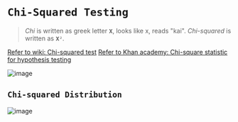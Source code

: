 # `Chi-Squared Testing`
> _Chi_ is written as greek letter `𝐗`, looks like x, reads "kai".
_Chi-squared_ is written as `𝐗²`.

[Refer to wiki: Chi-squared test](https://www.wikiwand.com/en/Chi-squared_test)
[Refer to Khan academy: Chi-square statistic for hypothesis testing](https://www.khanacademy.org/math/ap-statistics/chi-square-tests/modal/v/chi-square-statistic)

![image](https://user-images.githubusercontent.com/14041622/45566165-6edf6f80-b888-11e8-854e-b486e8b6c9c4.png)


## `Chi-squared Distribution`

![image](https://user-images.githubusercontent.com/14041622/45565877-a7cb1480-b887-11e8-976c-e0748cc96bc6.png)


